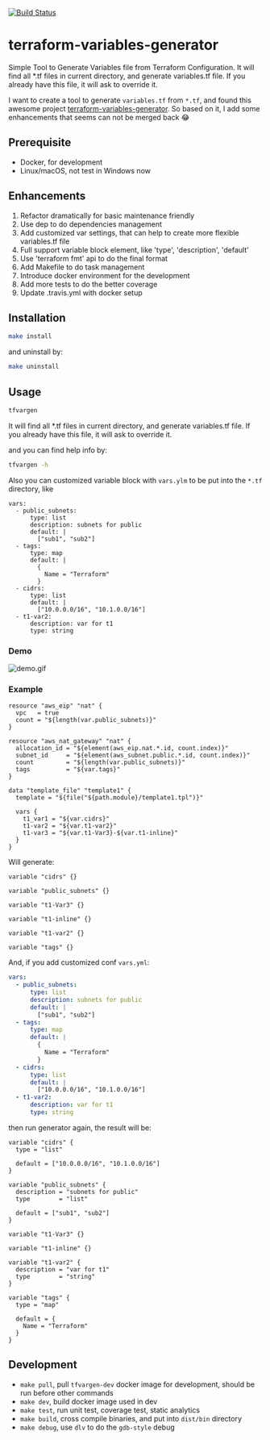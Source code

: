 [![Build Status](https://travis-ci.org/hanks/terraform-variables-generator.svg?branch=master)](https://travis-ci.org/hanks/terraform-variables-generator)

# terraform-variables-generator

Simple Tool to Generate Variables file from Terraform Configuration. It will find all *.tf files in current directory, and generate variables.tf file. If you already have this file, it will ask to override it.

I want to create a tool to generate `variables.tf` from `*.tf`, and found this awesome project [terraform-variables-generator](https://github.com/alexandrst88/terraform-variables-generator).
So based on it, I add some enhancements that seems can not be merged back :joy:

## Prerequisite

* Docker, for development
* Linux/macOS, not test in Windows now

## Enhancements

1. Refactor dramatically for basic maintenance friendly
2. Use dep to do dependencies management
3. Add customized var settings, that can help to create more flexible variables.tf file
4. Full support variable block element, like 'type', 'description', 'default'
5. Use 'terraform fmt' api to do the final format
6. Add Makefile to do task management
7. Introduce docker environment for the development
8. Add more tests to do the better coverage
9. Update .travis.yml with docker setup

## Installation

```bash
make install
```

and uninstall by:

```bash
make uninstall
```

## Usage

```bash
tfvargen
```

It will find all *.tf files in current directory, and generate variables.tf file. If you already have this file, it will ask to override it.

and you can find help info by:

```bash
tfvargen -h
```

Also you can customized variable block with `vars.ylm` to be put into the `*.tf` directory, like

```text
vars:
  - public_subnets:
      type: list
      description: subnets for public
      default: |
        ["sub1", "sub2"]
  - tags:
      type: map
      default: |
        {
          Name = "Terraform"
        }
  - cidrs:
      type: list
      default: |
        ["10.0.0.0/16", "10.1.0.0/16"]
  - t1-var2:
      description: var for t1
      type: string
```

### Demo

![demo.gif](./docs/images/demo.gif)

### Example

```text
resource "aws_eip" "nat" {
  vpc   = true
  count = "${length(var.public_subnets)}"
}

resource "aws_nat_gateway" "nat" {
  allocation_id = "${element(aws_eip.nat.*.id, count.index)}"
  subnet_id     = "${element(aws_subnet.public.*.id, count.index)}"
  count         = "${length(var.public_subnets)}"
  tags          = "${var.tags}"
}

data "template_file" "template1" {
  template = "${file("${path.module}/template1.tpl")}"

  vars {
    t1_var1 = "${var.cidrs}"
    t1-var2 = "${var.t1-var2}"
    t1-var3 = "${var.t1-Var3}-${var.t1-inline}"
  }
}
```

Will generate:

```text
variable "cidrs" {}

variable "public_subnets" {}

variable "t1-Var3" {}

variable "t1-inline" {}

variable "t1-var2" {}

variable "tags" {}
```

And, if you add customized conf `vars.yml`:

```yaml
vars:
  - public_subnets:
      type: list
      description: subnets for public
      default: |
        ["sub1", "sub2"]
  - tags:
      type: map
      default: |
        {
          Name = "Terraform"
        }
  - cidrs:
      type: list
      default: |
        ["10.0.0.0/16", "10.1.0.0/16"]
  - t1-var2:
      description: var for t1
      type: string
```

then run generator again, the result will be:

```text
variable "cidrs" {
  type = "list"

  default = ["10.0.0.0/16", "10.1.0.0/16"]
}

variable "public_subnets" {
  description = "subnets for public"
  type        = "list"

  default = ["sub1", "sub2"]
}

variable "t1-Var3" {}

variable "t1-inline" {}

variable "t1-var2" {
  description = "var for t1"
  type        = "string"
}

variable "tags" {
  type = "map"

  default = {
    Name = "Terraform"
  }
}
```

## Development

* `make pull`, pull `tfvargen-dev` docker image for development, should be run before other commands
* `make dev`, build docker image used in dev
* `make test`, run unit test, coverage test, static analytics
* `make build`, cross compile binaries, and put into `dist/bin` directory
* `make debug`, use `dlv` to do the `gdb-style` debug
